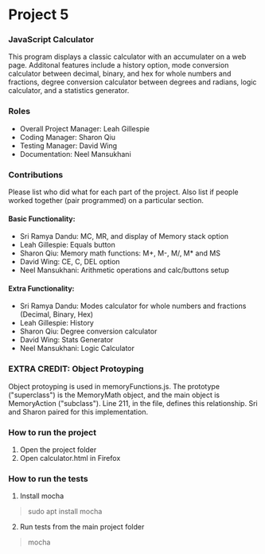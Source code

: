 # Project 5
### JavaScript Calculator
This program displays a classic calculator with an accumulater on a web page. Additonal features include a history option, mode conversion calculator between decimal, binary, and hex for whole numbers and fractions, degree conversion calculator between degrees and radians, logic calculator, and a statistics generator.

### Roles
* Overall Project Manager: Leah Gillespie
* Coding Manager: Sharon Qiu
* Testing Manager: David Wing
* Documentation: Neel Mansukhani

### Contributions
Please list who did what for each part of the project.
Also list if people worked together (pair programmed) on a particular section.

#### Basic Functionality:  
* Sri Ramya Dandu: MC, MR, and display of Memory stack option
* Leah Gillespie: Equals button
* Sharon Qiu: Memory math functions: M+, M-, M/, M* and MS
* David Wing: CE, C, DEL option
* Neel Mansukhani: Arithmetic operations and calc/buttons setup 

#### Extra Functionality:
* Sri Ramya Dandu: Modes calculator for whole numbers and fractions (Decimal, Binary, Hex)
* Leah Gillespie: History
* Sharon Qiu: Degree conversion calculator
* David Wing: Stats Generator 
* Neel Mansukhani: Logic Calculator 

### EXTRA CREDIT: Object Protoyping
Object protoyping is used in memoryFunctions.js. The prototype ("superclass") is the MemoryMath object, and the main object is MemoryAction ("subclass"). Line 211, in the file, defines this
relationship. Sri and Sharon paired for this implementation.

### How to run the project
1. Open the project folder
2. Open calculator.html in Firefox 

### How to run the tests
1. Install mocha
> sudo apt install mocha
2. Run tests from the main project folder
> mocha 
